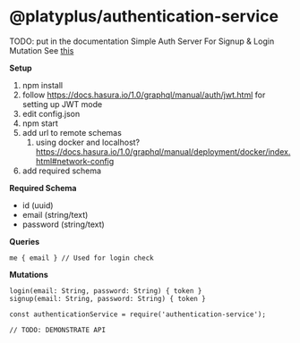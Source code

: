 # @platyplus/authentication-service

TODO: put in the documentation
Simple Auth Server For Signup &amp; Login Mutation
See [this](https://github.com/BretFisher/node-docker-good-defaults)

**Setup**

1. npm install
1. follow https://docs.hasura.io/1.0/graphql/manual/auth/jwt.html for setting up JWT mode
1. edit config.json
1. npm start
1. add url to remote schemas
   1. using docker and localhost? https://docs.hasura.io/1.0/graphql/manual/deployment/docker/index.html#network-config
1. add required schema

**Required Schema**

- id (uuid)
- email (string/text)
- password (string/text)

**Queries**

```
me { email } // Used for login check
```

**Mutations**

```
login(email: String, password: String) { token }
signup(email: String, password: String) { token }
```

```
const authenticationService = require('authentication-service');

// TODO: DEMONSTRATE API
```
